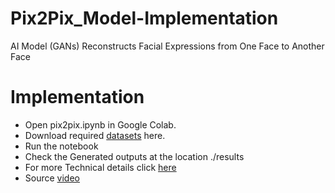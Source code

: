 # Pix2Pix_Model-Implementation
AI Model (GANs) Reconstructs Facial Expressions from One Face to Another Face

# Implementation
 * Open pix2pix.ipynb in Google Colab.
 * Download required [datasets](https://drive.google.com/file/d/1XF3l1vH5C7yxZLPhEcYk5gLBWy4x-Htb/view?usp=sharing) here.
 * Run the notebook
 * Check the Generated outputs at the location ./results
 * For more Technical details click [here](https://github.com/junyanz/pytorch-CycleGAN-and-pix2pix.git)
 * Source [video](https://youtu.be/y5Aw6WG4Dww)
 

